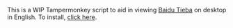 This is a WIP Tampermonkey script to aid in viewing [Baidu Tieba](https://tieba.baidu.com) on desktop in English.  To install, [click here](https://gamingwithevets.github.io/tiebaeng/tiebaeng.user.js).
